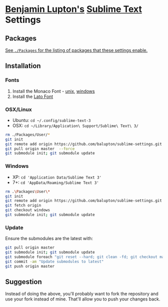 # [Benjamin Lupton's](http://balupton.com) [Sublime Text](http://www.sublimetext.com) Settings

## Packages

[See `./Packages` for the listing of packages that these settings enable.](https://github.com/balupton/sublime-settings/tree/master/Packages)

## Installation

### Fonts

1. Install the Monaco Font - [unix](https://github.com/cstrap/monaco-font), [windows](https://github.com/cstrap/monaco-font)
1. Install the [Lato Font](http://www.google.com/webfonts#UsePlace:use/Collection:Lato:100,300,400,700,900,100italic,300italic,400italic,700italic,900italic)

### OSX/Linux

- Ubuntu: `cd ~/.config/sublime-text-3`
- OSX: `cd ~/Library/Application\ Support/Sublime\ Text\ 3/`

``` bash
rm ./Packages/User/*
git init
git remote add origin https://github.com/balupton/sublime-settings.git
git pull origin master  --force
git submodule init; git submodule update
```

### Windows

- XP: `cd 'Application Data/Sublime Text 3'`
- 7+: `cd 'AppData/Roaming/Sublime Text 3'`

``` bash
rm .\Packages\User\*
git init
git remote add origin https://github.com/balupton/sublime-settings.git
git fetch origin
git checkout windows
git submodule init; git submodule update
```

### Update

Ensure the submodules are the latest with:

``` bash
git pull origin master
git submodule init; git submodule update
git submodule foreach "git reset --hard; git clean -fd; git checkout master; git pull origin master; echo '\n'"
git commit -am "Update submodules to latest"
git push origin master
```


## Suggestion

Instead of doing the above, you'll probably want to fork the repository and use your fork instead of mine. That'll allow you to push your changes back.
